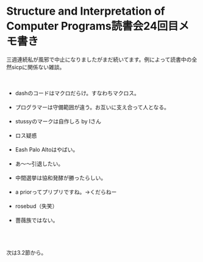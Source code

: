 # Structure and Interpretation of Computer Programs読書会24回目メモ書き
三週連続私が風邪で中止になりましたがまだ続いてます。例によって読書中の全然sicpに関係ない雑談。<br />
<br />
<ul><br />
 <li>dashのコードはマクロだらけ。すなわちマクロス。</li><br />
 <li>プログラマーは守備範囲が違う。お互いに支え合って人となる。</li><br />
 <li>stussyのマークは自作しろ by Iさん</li><br />
 <li>ロス疑惑</li><br />
 <li>Eash Palo Altoはやばい。</li><br />
 <li>あ〜〜引退したい。</li><br />
 <li>中間選挙は協和発酵が勝ったらしい。</li><br />
 <li>a priorってプリプリですね。→くだらねー</li><br />
 <li>rosebud（失笑）</li><br />
 <li>薔薇族ではない。</li><br />
</ul><br />
<br />
次は3.2節から。
